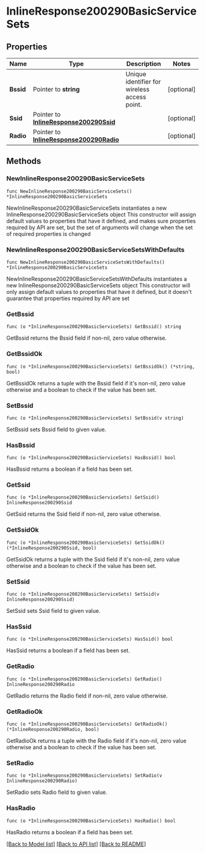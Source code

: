 # InlineResponse200290BasicServiceSets

## Properties

Name | Type | Description | Notes
------------ | ------------- | ------------- | -------------
**Bssid** | Pointer to **string** | Unique identifier for wireless access point. | [optional] 
**Ssid** | Pointer to [**InlineResponse200290Ssid**](InlineResponse200290Ssid.md) |  | [optional] 
**Radio** | Pointer to [**InlineResponse200290Radio**](InlineResponse200290Radio.md) |  | [optional] 

## Methods

### NewInlineResponse200290BasicServiceSets

`func NewInlineResponse200290BasicServiceSets() *InlineResponse200290BasicServiceSets`

NewInlineResponse200290BasicServiceSets instantiates a new InlineResponse200290BasicServiceSets object
This constructor will assign default values to properties that have it defined,
and makes sure properties required by API are set, but the set of arguments
will change when the set of required properties is changed

### NewInlineResponse200290BasicServiceSetsWithDefaults

`func NewInlineResponse200290BasicServiceSetsWithDefaults() *InlineResponse200290BasicServiceSets`

NewInlineResponse200290BasicServiceSetsWithDefaults instantiates a new InlineResponse200290BasicServiceSets object
This constructor will only assign default values to properties that have it defined,
but it doesn't guarantee that properties required by API are set

### GetBssid

`func (o *InlineResponse200290BasicServiceSets) GetBssid() string`

GetBssid returns the Bssid field if non-nil, zero value otherwise.

### GetBssidOk

`func (o *InlineResponse200290BasicServiceSets) GetBssidOk() (*string, bool)`

GetBssidOk returns a tuple with the Bssid field if it's non-nil, zero value otherwise
and a boolean to check if the value has been set.

### SetBssid

`func (o *InlineResponse200290BasicServiceSets) SetBssid(v string)`

SetBssid sets Bssid field to given value.

### HasBssid

`func (o *InlineResponse200290BasicServiceSets) HasBssid() bool`

HasBssid returns a boolean if a field has been set.

### GetSsid

`func (o *InlineResponse200290BasicServiceSets) GetSsid() InlineResponse200290Ssid`

GetSsid returns the Ssid field if non-nil, zero value otherwise.

### GetSsidOk

`func (o *InlineResponse200290BasicServiceSets) GetSsidOk() (*InlineResponse200290Ssid, bool)`

GetSsidOk returns a tuple with the Ssid field if it's non-nil, zero value otherwise
and a boolean to check if the value has been set.

### SetSsid

`func (o *InlineResponse200290BasicServiceSets) SetSsid(v InlineResponse200290Ssid)`

SetSsid sets Ssid field to given value.

### HasSsid

`func (o *InlineResponse200290BasicServiceSets) HasSsid() bool`

HasSsid returns a boolean if a field has been set.

### GetRadio

`func (o *InlineResponse200290BasicServiceSets) GetRadio() InlineResponse200290Radio`

GetRadio returns the Radio field if non-nil, zero value otherwise.

### GetRadioOk

`func (o *InlineResponse200290BasicServiceSets) GetRadioOk() (*InlineResponse200290Radio, bool)`

GetRadioOk returns a tuple with the Radio field if it's non-nil, zero value otherwise
and a boolean to check if the value has been set.

### SetRadio

`func (o *InlineResponse200290BasicServiceSets) SetRadio(v InlineResponse200290Radio)`

SetRadio sets Radio field to given value.

### HasRadio

`func (o *InlineResponse200290BasicServiceSets) HasRadio() bool`

HasRadio returns a boolean if a field has been set.


[[Back to Model list]](../README.md#documentation-for-models) [[Back to API list]](../README.md#documentation-for-api-endpoints) [[Back to README]](../README.md)


